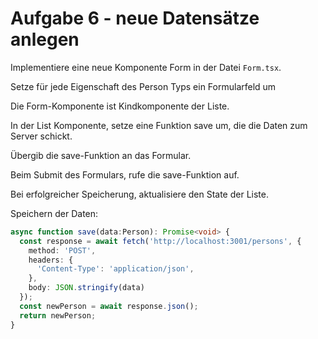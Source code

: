 # Aufgabe 6 - neue Datensätze anlegen

Implementiere eine neue Komponente Form in der Datei `Form.tsx`.

Setze für jede Eigenschaft des Person Typs ein Formularfeld um

Die Form-Komponente ist Kindkomponente der Liste.

In der List Komponente, setze eine Funktion save um, die die Daten zum Server schickt.

Übergib die save-Funktion an das Formular.

Beim Submit des Formulars, rufe die save-Funktion auf.

Bei erfolgreicher Speicherung, aktualisiere den State der Liste.

Speichern der Daten:
```ts
async function save(data:Person): Promise<void> {
  const response = await fetch('http://localhost:3001/persons', {
    method: 'POST',
    headers: {
      'Content-Type': 'application/json',
    },
    body: JSON.stringify(data)
  });
  const newPerson = await response.json();
  return newPerson;
}
```